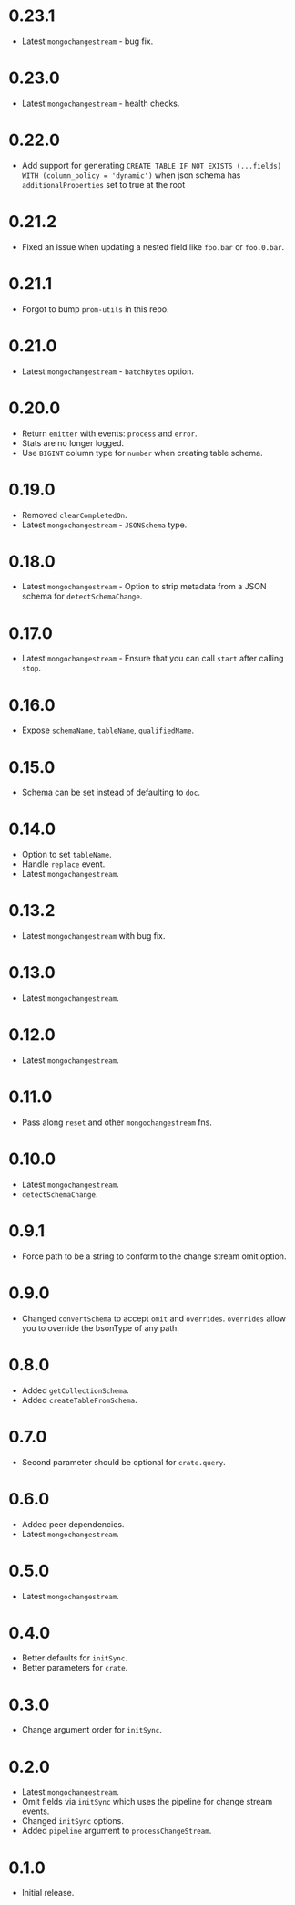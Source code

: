 # 0.23.1

- Latest `mongochangestream` - bug fix.

# 0.23.0

- Latest `mongochangestream` - health checks.

# 0.22.0

- Add support for generating `CREATE TABLE IF NOT EXISTS (...fields) WITH (column_policy = 'dynamic')`
  when json schema has `additionalProperties` set to true at the root

# 0.21.2

- Fixed an issue when updating a nested field like `foo.bar` or `foo.0.bar`.

# 0.21.1

- Forgot to bump `prom-utils` in this repo.

# 0.21.0

- Latest `mongochangestream` - `batchBytes` option.

# 0.20.0

- Return `emitter` with events: `process` and `error`.
- Stats are no longer logged.
- Use `BIGINT` column type for `number` when creating table schema.

# 0.19.0

- Removed `clearCompletedOn`.
- Latest `mongochangestream` - `JSONSchema` type.

# 0.18.0

- Latest `mongochangestream` - Option to strip metadata from a JSON schema for `detectSchemaChange`.

# 0.17.0

- Latest `mongochangestream` - Ensure that you can call `start` after calling `stop`.

# 0.16.0

- Expose `schemaName`, `tableName`, `qualifiedName`.

# 0.15.0

- Schema can be set instead of defaulting to `doc`.

# 0.14.0

- Option to set `tableName`.
- Handle `replace` event.
- Latest `mongochangestream`.

# 0.13.2

- Latest `mongochangestream` with bug fix.

# 0.13.0

- Latest `mongochangestream`.

# 0.12.0

- Latest `mongochangestream`.

# 0.11.0

- Pass along `reset` and other `mongochangestream` fns.

# 0.10.0

- Latest `mongochangestream`.
- `detectSchemaChange`.

# 0.9.1

- Force path to be a string to conform to the change stream omit option.

# 0.9.0

- Changed `convertSchema` to accept `omit` and `overrides`.
  `overrides` allow you to override the bsonType of any path.

# 0.8.0

- Added `getCollectionSchema`.
- Added `createTableFromSchema`.

# 0.7.0

- Second parameter should be optional for `crate.query`.

# 0.6.0

- Added peer dependencies.
- Latest `mongochangestream`.

# 0.5.0

- Latest `mongochangestream`.

# 0.4.0

- Better defaults for `initSync`.
- Better parameters for `crate`.

# 0.3.0

- Change argument order for `initSync`.

# 0.2.0

- Latest `mongochangestream`.
- Omit fields via `initSync` which uses the pipeline for change stream events.
- Changed `initSync` options.
- Added `pipeline` argument to `processChangeStream`.

# 0.1.0

- Initial release.
